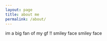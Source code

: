 ```yaml
---
layout: page
title: about me
permalink: /about/
---
```


im a big fan of my gf !! smiley face smiley face 
